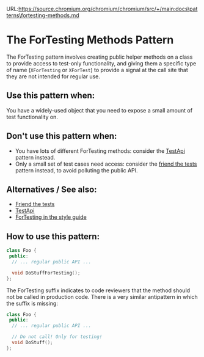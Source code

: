 URL:https://source.chromium.org/chromium/chromium/src/+/main:docs\patterns\fortesting-methods.md
# The ForTesting Methods Pattern

The ForTesting pattern involves creating public helper methods on a class to
provide access to test-only functionality, and giving them a specific type of
name (`XForTesting` or `XForTest`) to provide a signal at the call site that they
are not intended for regular use.

## Use this pattern when:

You have a widely-used object that you need to expose a small amount of test
functionality on.

## Don't use this pattern when:

* You have lots of different ForTesting methods: consider the [TestApi] pattern
  instead.
* Only a small set of test cases need access: consider the [friend the tests]
  pattern instead, to avoid polluting the public API.

## Alternatives / See also:

* [Friend the tests]
* [TestApi]
* [ForTesting in the style guide](../../styleguide/c++/c++.md)

## How to use this pattern:

```cpp
class Foo {
 public:
  // ... regular public API ...

  void DoStuffForTesting();
};
```

The ForTesting suffix indicates to code reviewers that the method should not be
called in production code. There is a very similar antipattern in which the
suffix is missing:

```cpp
class Foo {
 public:
  // ... regular public API ...

  // Do not call! Only for testing!
  void DoStuff();
};
```

[testapi]: testapi.md
[friend the tests]: friend-the-tests.md
